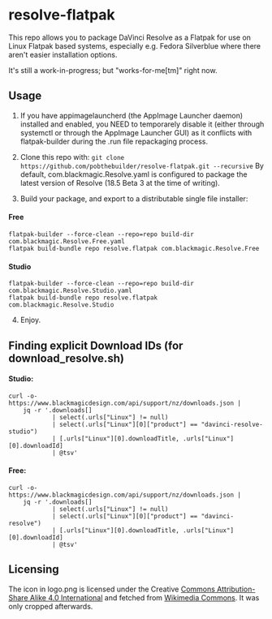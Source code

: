 

resolve-flatpak
===============

This repo allows you to package DaVinci Resolve as a Flatpak for use on Linux Flatpak
based systems, especially e.g. Fedora Silverblue where there aren't easier installation
options. 

It's still a work-in-progress; but "works-for-me[tm]" right now.

Usage
-----

1. If you have appimagelauncherd (the AppImage Launcher daemon) installed and enabled, you NEED to temporarely disable it (either through systemctl or through the AppImage Launcher GUI) as it conflicts with flatpak-builder during the .run file repackaging process.

2. Clone this repo with: `git clone https://github.com/pobthebuilder/resolve-flatpak.git --recursive`
By default, com.blackmagic.Resolve.yaml is configured to package the latest version of Resolve (18.5 Beta 3 at the time of writing).

3. Build your package, and export to a distributable single file installer:

#### Free
```
flatpak-builder --force-clean --repo=repo build-dir com.blackmagic.Resolve.Free.yaml
flatpak build-bundle repo resolve.flatpak com.blackmagic.Resolve.Free
```
#### Studio
```
flatpak-builder --force-clean --repo=repo build-dir com.blackmagic.Resolve.Studio.yaml
flatpak build-bundle repo resolve.flatpak com.blackmagic.Resolve.Studio
```

4. Enjoy.

## Finding explicit Download IDs (for download_resolve.sh)
#### Studio:

```
curl -o- https://www.blackmagicdesign.com/api/support/nz/downloads.json |
    jq -r '.downloads[]
            | select(.urls["Linux"] != null)
            | select(.urls["Linux"][0]["product"] == "davinci-resolve-studio")
            | [.urls["Linux"][0].downloadTitle, .urls["Linux"][0].downloadId]
            | @tsv'
```

#### Free:

```
curl -o- https://www.blackmagicdesign.com/api/support/nz/downloads.json |
    jq -r '.downloads[]
            | select(.urls["Linux"] != null)
            | select(.urls["Linux"][0]["product"] == "davinci-resolve")
            | [.urls["Linux"][0].downloadTitle, .urls["Linux"][0].downloadId]
            | @tsv'
```

## Licensing
The icon in logo.png is licensed under the Creative [Commons Attribution-Share Alike 4.0 International](https://creativecommons.org/licenses/by-sa/4.0/deed.en) and fetched from [Wikimedia Commons](https://commons.wikimedia.org/wiki/File:DaVinci_Resolve_Studio.png). It was only cropped afterwards.
